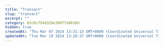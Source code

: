 ```yaml
---
title: "Transact"
slug: "transact"
excerpt: ""
category: 65c0c794d329e30077a0638d
hidden: true
createdAt: "Thu Mar 07 2024 13:31:15 GMT+0000 (Coordinated Universal Time)"
updatedAt: "Tue Mar 19 2024 13:20:37 GMT+0000 (Coordinated Universal Time)"
---
```

